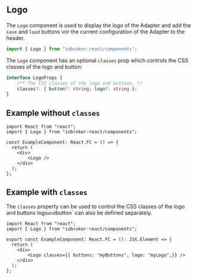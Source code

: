 # `Logo`

The `Logo` component is used to display the logo of the Adapter and add the `save` and `load` buttons vor the current configuration of the Adapter to the header.

```ts
import { Logo } from "iobroker-react/components";
```

The `Logo` component has an optional `classes` prop which controls the CSS classes of the logo and button:

```ts
interface LogoProps {
	/** The CSS classes of the logo and buttons. */
	classes?: { button?: string; logo?: string };
}
```

## Example without `classes`

```tsx
import React from "react";
import { Logo } from "iobroker-react/components";

const ExampleComponent: React.FC = () => {
  return (
    <div>
		<Logo />
    </div>
  );
};
```

## Example with `classes`
The `classes` property can be used to control the CSS classes of the logo and buttons logo` and `button` can also be defined separately.

```tsx
import React from "react";
import { Logo } from "iobroker-react/components";

export const ExampleComponent: React.FC = (): JSX.Element => {
  return (
    <div>
		<Logo classes={{ buttons: "myButtons", logo: "myLogo",}} />
    </div>
  );
};
```


